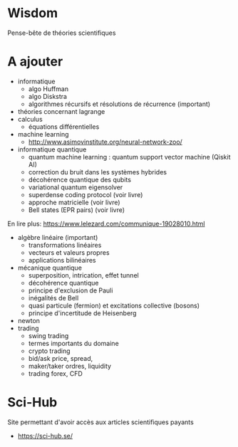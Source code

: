 # Wisdom
Pense-bête de théories scientifiques

# A ajouter 
- informatique
  - algo Huffman
  - algo Diskstra
  - algorithmes récursifs et résolutions de récurrence (important)
- théories concernant lagrange
- calculus
  - équations différentielles
- machine learning
  - http://www.asimovinstitute.org/neural-network-zoo/
- informatique quantique
  - quantum machine learning : quantum support vector machine (Qiskit AI)
  - correction du bruit dans les systèmes hybrides
  - décohérence quantique des qubits
  - variational quantum eigensolver
  - superdense coding protocol (voir livre)
  - approche matricielle (voir livre)
  - Bell states (EPR pairs) (voir livre)

En lire plus: https://www.lelezard.com/communique-19028010.html
- algèbre linéaire (important)
  - transformations linéaires
  - vecteurs et valeurs propres
  - applications bilinéaires
- mécanique quantique
  - superposition, intrication, effet tunnel 
  - décohérence quantique
  - principe d'exclusion de Pauli
  - inégalités de Bell
  - quasi particule (fermion) et excitations collective (bosons) 
  - principe d'incertitude de Heisenberg
- newton 
- trading
  - swing trading
  - termes importants du domaine
  - crypto trading
  - bid/ask price, spread, 
  - maker/taker ordres, liquidity
  - trading forex, CFD

# Sci-Hub 
Site permettant d'avoir accès aux articles scientifiques payants 
- https://sci-hub.se/
